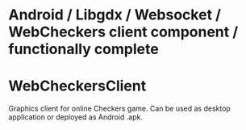 # Android / Libgdx / Websocket / WebCheckers client component / functionally complete

# WebCheckersClient

Graphics client for online Checkers game. Can be used as desktop application or deployed as Android .apk.
